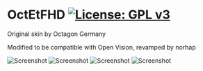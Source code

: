OctEtFHD [![License: GPL v3](https://img.shields.io/badge/License-GPLv3-blue.svg)](https://www.gnu.org/licenses/gpl-3.0)
========

Original skin by Octagon Germany

Modified to be compatible with Open Vision, revamped by norhap

![Screenshot](sc1.jpg)
![Screenshot](sc2.jpg)
![Screenshot](sc3.jpg)
![Screenshot](sc4.jpg)
